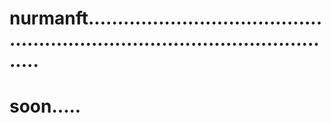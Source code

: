 # nurmanft..................................................................................................
# soon.....
